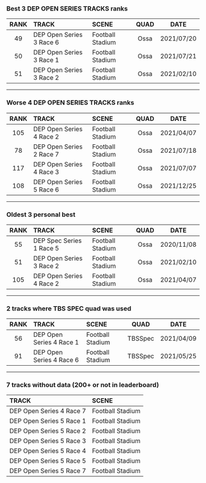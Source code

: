 ### Best 3 DEP OPEN SERIES TRACKS ranks
|RANK|TRACK|SCENE|QUAD|DATE|
|:---:|:---|:---|:---:|:---:|
|49|DEP Open Series 3 Race 6|Football Stadium|Ossa|2021/07/20|
|50|DEP Open Series 3 Race 1|Football Stadium|Ossa|2021/07/21|
|51|DEP Open Series 3 Race 2|Football Stadium|Ossa|2021/02/10|
---
### Worse 4 DEP OPEN SERIES TRACKS ranks
|RANK|TRACK|SCENE|QUAD|DATE|
|:---:|:---|:---|:---:|:---:|
|105|DEP Open Series 4 Race 2|Football Stadium|Ossa|2021/04/07|
|78|DEP Open Series 2 Race 7|Football Stadium|Ossa|2021/07/18|
|117|DEP Open Series 4 Race 3|Football Stadium|Ossa|2021/07/07|
|108|DEP Open Series 5 Race 6|Football Stadium|Ossa|2021/12/25|
---
### Oldest 3 personal best
|RANK|TRACK|SCENE|QUAD|DATE|
|:---:|:---|:---|:---:|:---:|
|55|DEP Spec Series 1 Race 5|Football Stadium|Ossa|2020/11/08|
|51|DEP Open Series 3 Race 2|Football Stadium|Ossa|2021/02/10|
|105|DEP Open Series 4 Race 2|Football Stadium|Ossa|2021/04/07|
---
### 2 tracks where TBS SPEC quad was used
|RANK|TRACK|SCENE|QUAD|DATE|
|:---:|:---|:---|:---:|:---:|
|56|DEP Open Series 4 Race 1|Football Stadium|TBSSpec|2021/04/09|
|91|DEP Open Series 4 Race 6|Football Stadium|TBSSpec|2021/05/25|
---
### 7 tracks without data (200+ or not in leaderboard)
|TRACK|SCENE|
|:---|:---|
|DEP Open Series 4 Race 7|Football Stadium|
|DEP Open Series 5 Race 1|Football Stadium|
|DEP Open Series 5 Race 2|Football Stadium|
|DEP Open Series 5 Race 3|Football Stadium|
|DEP Open Series 5 Race 4|Football Stadium|
|DEP Open Series 5 Race 5|Football Stadium|
|DEP Open Series 5 Race 7|Football Stadium|
